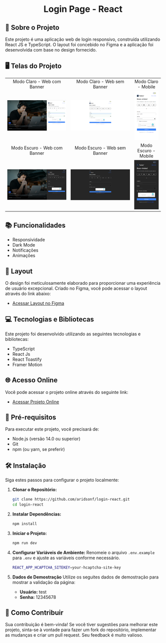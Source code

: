 <p align="center">
  <h1 align="center">Login Page - React</h1>
</p>

## 📘 Sobre o Projeto

Este projeto é uma aplicação web de login responsivo, construída utilizando React JS e TypeScript. O layout foi concebido no Figma e a aplicação foi desenvolvida com base no design fornecido.

## 🖥️ Telas do Projeto

<table>
  <tr>
    <td align="center">Modo Claro - Web com Banner</td>
    <td align="center">Modo Claro - Web sem Banner</td>
    <td align="center">Modo Claro - Mobile</td>
  </tr>
  <tr>
    <td align="center"><img src="public/screenshots/web-com-banner-light.png" alt="Modo Claro - Web com Banner"></td>
    <td align="center"><img src="public/screenshots/web-sem-banner-light.png" alt="Modo Claro - Web sem Banner"></td>
    <td align="center"><img src="public/screenshots/mobile-light.png" alt="Modo Claro - Mobile" width="275"></td>
  </tr>
  <tr>
    <td align="center">Modo Escuro - Web com Banner</td>
    <td align="center">Modo Escuro - Web sem Banner</td>
    <td align="center">Modo Escuro - Mobile</td>
  </tr>
  <tr>
    <td align="center"><img src="public/screenshots/web-com-banner-dark.png" alt="Modo Escuro - Web com Banner"></td>
    <td align="center"><img src="public/screenshots/web-sem-banner-dark.png" alt="Modo Escuro - Web sem Banner"></td>
    <td align="center"><img src="public/screenshots/mobile-dark.png" alt="Modo Escuro - Mobile" width="275"></td>
  </tr>
</table>

## 📚 Funcionalidades

- Responsividade
- Dark Mode
- Notificações
- Animações

## 🎨 Layout


O design foi meticulosamente elaborado para proporcionar uma experiência de usuário excepcional. Criado no Figma, você pode acessar o layout através do link abaixo:

- [Acessar Layout no Figma](https://www.figma.com/file/rMJhp5D79wnmq6h7r27cmv/Login---Teste?type=design&node-id=1%3A14027&mode=design&t=a5Gfvwa0lznfNflz-1)

## 💻 Tecnologias e Bibliotecas

Este projeto foi desenvolvido utilizando as seguintes tecnologias e bibliotecas:

- TypeScript
- React Js
- React Toastify
- Framer Motion

## 🌐 Acesso Online

Você pode acessar o projeto online através do seguinte link:

- [Acessar Projeto Online](https://login-react-phi.vercel.app)

## 🚧 Pré-requisitos

Para executar este projeto, você precisará de:

- Node.js (versão 14.0 ou superior)
- Git
- npm (ou yarn, se preferir)

## 🛠️ Instalação

Siga estes passos para configurar o projeto localmente:

1. **Clonar o Repositório:**

   ```bash
   git clone https://github.com/aridsonf/login-react.git
   cd login-react
   ```

2. **Instalar Dependências:**

   ```bash
   npm install
   ```

3. **Iniciar o Projeto:**
   ```bash
   npm run dev
   ```

4. **Configurar Variáveis de Ambiente:**
   Renomeie o arquivo `.env.example` para `.env` e ajuste as variáveis conforme necessário.

   ```bash
   REACT_APP_HCAPTCHA_SITEKEY=your-hcaptcha-site-key

5. **Dados de Demostração**
    Utilize os seguites dados de demostração para mostrar a validação da página:
    - **Usuário:** test
    - **Senha:** 12345678

## 🤝 Como Contribuir

Sua contribuição é bem-vinda! Se você tiver sugestões para melhorar este projeto, sinta-se à vontade para fazer um fork do repositório, implementar as mudanças e criar um pull request. Seu feedback é muito valioso.
